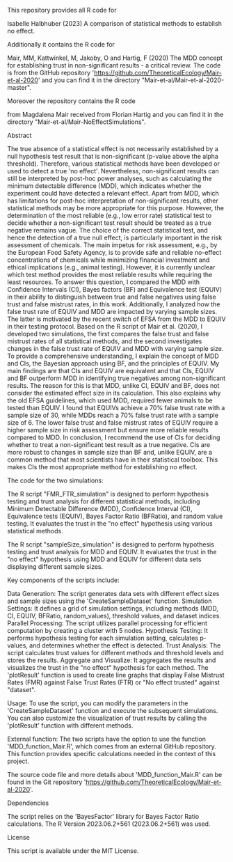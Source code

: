 This repository provides all R code for

Isabelle Halbhuber (2023) A comparison of statistical methods to establish no effect.

Additionally it contains the R code for

Mair, MM, Kattwinkel, M, Jakoby, O and Hartig, F (2020) The MDD concept for establishing trust in non-significant results - a critical review. The code is from the GitHub repository 'https://github.com/TheoreticalEcology/Mair-et-al-2020' and you can find it in the directory "Mair-et-al/Mair-et-al-2020-master".

Moreover the repository contains the R code

from Magdalena Mair received from Florian Hartig and you can find it in the directory "Mair-et-al/Mair-NoEffectSimulations". 


Abstract

The true absence of a statistical effect is not necessarily established by a null hypothesis test result that is non-significant (p-value above the alpha threshold). Therefore, various statistical methods have been developed or used to detect a true 'no effect'. Nevertheless, non-significant results can still be interpreted by post-hoc power analyses, such as calculating the minimum detectable difference (MDD), which indicates whether the experiment could have detected a relevant effect. Apart from MDD, which has limitations for post-hoc interpretation of non-significant results, other statistical methods may be more appropriate for this purpose. However, the determination of the most reliable (e.g., low error rate) statistical test to decide whether a non-significant test result should be treated as a true negative remains vague. The choice of the correct statistical test, and hence the detection of a true null effect, is particularly important in the risk assessment of chemicals. The main impetus for risk assessment, e.g., by the European Food Safety Agency, is to provide safe and reliable no-effect concentrations of chemicals while minimizing financial investment and ethical implications (e.g., animal testing). However, it is currently unclear which test method provides the most reliable results while requiring the least resources. To answer this question, I compared the MDD with Confidence Intervals (CI), Bayes factors (BF) and Equivalence test (EQUIV) in their ability to distinguish between true and false negatives using false trust and false mistrust rates, in this work. Additionally, I analyzed how the false trust rate of EQUIV and MDD are impacted by varying sample sizes. The latter is motivated by the recent switch of EFSA from the MDD to EQUIV in their testing protocol. Based on the R script of Mair et al. (2020), I developed two simulations, the first compares the false trust and false mistrust rates of all statistical methods, and the second investigates changes in the false trust rate of EQUIV and MDD with varying sample size. To provide a comprehensive understanding, I explain the concept of MDD and CIs, the Bayesian approach using BF, and the principles of EQUIV. My main findings are that CIs and EQUIV are equivalent and that CIs, EQUIV and BF outperform MDD in identifying true negatives among non-significant results. The reason for this is that MDD, unlike CI, EQUIV and BF, does not consider the estimated effect size in its calculation. This also explains why the old EFSA guidelines, which used MDD, required fewer animals to be tested than EQUIV. I found that EQUIVs achieve a 70% false trust rate with a sample size of 30, while MDDs reach a 70% false trust rate with a sample size of 6. The lower false trust and false mistrust rates of EQUIV require a higher sample size in risk assessment but ensure more reliable results compared to MDD. In conclusion, I recommend the use of CIs for deciding whether to treat a non-significant test result as a true negative. CIs are more robust to changes in sample size than BF and, unlike EQUIV, are a common method that most scientists have in their statistical toolbox. This makes CIs the most appropriate method for establishing no effect.



The code for the two simulations:

The R script "FMR_FTR_simulation" is designed to perform hypothesis testing and trust analysis for different statistical methods, including Minimum Detectable Difference (MDD), Confidence Interval (CI), Equivalence tests (EQUIV), Bayes Factor Ratio (BFRatio), and random value testing. It evaluates the trust in the "no effect" hypothesis using various statistical methods.

The R script "sampleSize_simulation" is designed to perform hypothesis testing and trust analysis for MDD and EQUIV. It evaluates the trust in the "no effect" hypothesis using MDD and EQUIV for different data sets displaying different sample sizes. 


Key components of the scripts include:

Data Generation: The script generates data sets with different effect sizes and sample sizes using the 'CreateSampleDataset' function.
Simulation Settings: It defines a grid of simulation settings, including methods (MDD, CI, EQUIV, BFRatio, random_values), threshold values, and dataset indices.
Parallel Processing: The script utilizes parallel processing for efficient computation by creating a cluster with 5 nodes.
Hypothesis Testing: It performs hypothesis testing for each simulation setting, calculates p-values, and determines whether the effect is detected.
Trust Analysis: The script calculates trust values for different methods and threshold levels and stores the results.
Aggregate and Visualize: It aggregates the results and visualizes the trust in the "no effect" hypothesis for each method. The 'plotResult' function is used to create line graphs that display False Mistrust Rates (FMR) against False Trust Rates (FTR) or "No effect trusted" against "dataset".

Usage: To use the script, you can modify the parameters in the 'CreateSampleDataset' function and execute the subsequent simulations. You can also customize the visualization of trust results by calling the 'plotResult' function with different methods.

External function: The two scripts have the option to use the function 'MDD_function_Mair.R', which comes from an external GitHub repository. This function provides specific calculations needed in the context of this project.

The source code file and more details about 'MDD_function_Mair.R' can be found in the Git repository 'https://github.com/TheoreticalEcology/Mair-et-al-2020'.

Dependencies

The script relies on the 'BayesFactor' library for Bayes Factor Ratio calculations.
The R Version 2023.06.2+561 (2023.06.2+561) was used.

License

This script is available under the MIT License.
